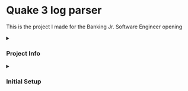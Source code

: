 # Quake 3 log parser

This is the project I made for the Banking Jr. Software Engineer opening

<details>
<summary><h3><b>Project Info</b></h3></summary>

This is a simple Ruby on Rails based webpage that can read quake 3 logs or use the one provided in the test ([here](https://gist.github.com/cloudwalk-tests/704a555a0fe475ae0284ad9088e203f1))

The "USE DEMO" button will use the the aforementioned log. You can upload other ones whenever you please through the homepage

</details>

<details>
<summary><h3><b>Initial Setup</b></h3></summary>

Fortunately, pretty easy to run!

- If you do not have ruby installed, please install the 2.7.5 version of Ruby using Rbenv.
- If you do not have rails installed, please install it through the terminal command ```gem install rails```

After cloning and running a bundle install, you can just start it through ```rails s``` and access it through your local host (http://localhost:3000/). No other configuration is necessary.

</details>
